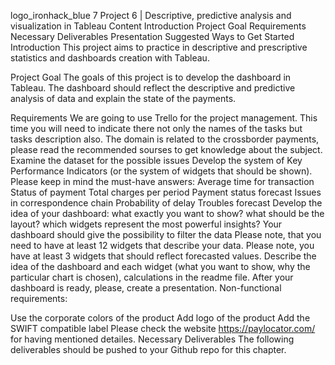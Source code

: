 logo_ironhack_blue 7
Project 6 | Descriptive, predictive analysis and visualization in Tableau
Content
Introduction
Project Goal
Requirements
Necessary Deliverables
Presentation
Suggested Ways to Get Started
Introduction
This project aims to practice in descriptive and prescriptive statistics and dashboards creation with Tableau.

Project Goal
The goals of this project is to develop the dashboard in Tableau. The dashboard should reflect the descriptive and predictive analysis of data and explain the state of the payments.

Requirements
We are going to use Trello for the project management. This time you will need to indicate there not only the names of the tasks but tasks description also.
The domain is related to the crossborder payments, please read the recommended sourses to get knowledge about the subject.
Examine the dataset for the possible issues
Develop the system of Key Performance Indicators (or the system of widgets that should be shown). Please keep in mind the must-have answers:
Average time for transaction
Status of payment
Total charges per period
Payment status forecast
Issues in correspondence chain
Probability of delay
Troubles forecast
Develop the idea of your dashboard:
what exactly you want to show?
what should be the layout?
which widgets represent the most powerful insights?
Your dashboard should give the possibility to filter the data
Please note, that you need to have at least 12 widgets that describe your data.
Please note, you have at least 3 widgets that should reflect forecasted values.
Describe the idea of the dashboard and each widget (what you want to show, why the particular chart is chosen), calculations in the readme file.
After your dashboard is ready, please, create a presentation.
Non-functional requirements:

Use the corporate colors of the product
Add logo of the product
Add the SWIFT compatible label Please check the website https://paylocator.com/ for having mentioned detailes.
Necessary Deliverables
The following deliverables should be pushed to your Github repo for this chapter.
